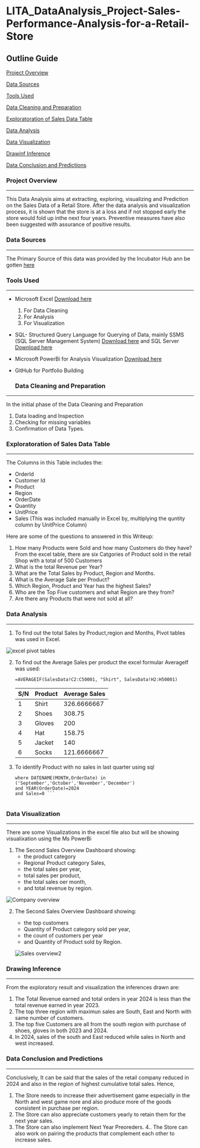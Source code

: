 # LITA_DataAnalysis_Project-Sales-Performance-Analysis-for-a-Retail-Store

## Outline Guide

[Project Overview](#project-overview)

[Data Sources](#data-sources)

[Tools Used](#tools-used)

[Data Cleaning and Preparation](#data-cleaning-and-preparation)

[Exploratoration of Sales Data Table](#exploratoration-of-sales-data-table)

[Data Analysis](#data-analysis)

[Data Visualization](#data-visualization)

[Drawinf Inference](#drawing-inference)

[Data Conclusion and Predictions](#data-conclusion-and-predictions)

### Project Overview
---
This Data Analysis aims at extracting, exploring,  visualizing and Prediction on the Sales Data of a Retail Store. After the data analysis and visualization process, it is shown that the store is at a loss and if not stopped early the store would fold up inthe next four years. Preventive measures have also been suggested with assurance of positive results.

### Data Sources
---
The Primary Source of this data was provided by the Incubator Hub ann be gotten [here](https://docs.google.com/spreadsheets/d/1urd2IUb7pRdGq8uHZ1njgDbtaCh4GCwF/edit?usp=drive_link&ouid=114961730859133220198&rtpof=true&sd=true)

### Tools Used
---
- Microsoft Excel [Download here](https://www.microsoft.com/en/microsoft-365/microsoft-office)

	1. For Data Cleaning
	2. For Analysis
	3. For Visualization

- SQL- Structured Query Language for Querying of Data,
  mainly SSMS (SQL Server Management System) [Download here](https://aka.ms/ssmsfullsetup)
  and SQL Server [Download here](https://www.microsoft.com/sql-server/sql-server-downloads)
  
- Microsoft PowerBi for Analysis Visualization [Download here](https://www.microsoft.com/en-us/download/details.aspx?id=58494)
- GitHub for Portfolio Building


  ### Data Cleaning and Preparation
---
In the initial phase of the Data Cleaning and Preparation

1. Data loading and Inspection
2. Checking for missing variables
3. Confirmation of Data Types.

### Exploratoration of Sales Data Table
---
The Columns in this Table includes the:
- OrderId
- Customer Id
- Product
- Region
- OrderDate
- Quantity
- UnitPrice
- Sales (This was included manually in Excel by, multiplying the quntity column by UnitPrice Column)
  
Here are some of the questions to answered in this Writeup:

1. How many Products were Sold and how many Customers do they have?
   From the excel table, there are six Catgories of Product sold in the retail Shop with a total of 500 Customers
2. What is the total Revenue per Year?
3. What are the Total Sales by Product, Region and Months.
4. What is the Average Sale per Product?
5. Which Region, Product and Year has the highest Sales?
6. Who are the Top Five customers and what Region are they from?
7. Are there any Products that were not sold at all?


### Data Analysis
---

1. To find out the total Sales by Product,region and Months, Pivot tables was used in Excel.

![excel pivot tables](https://github.com/user-attachments/assets/e172d77e-8ec3-48f3-8e92-d333c90d260b)

2. To find out the Average Sales per product the excel formular AverageIf was used:

   	``` =AVERAGEIF(SalesData!C2:C50001, "Shirt", SalesData!H2:H50001) ```

   |S/N|	Product|	Average Sales|
   |---|---------------|---------------------|
   |1|Shirt|326.6666667|
   |2|Shoes|308.75|
   |3|Gloves|200|
   |4|Hat|158.75|
   |5|Jacket|140|
   |6|Socks|121.6666667|
   
4.  To identify Product with no sales in last quarter using sql
	   ``` Select Product,OrderDate,Sales from Sales_Data
	where DATENAME(MONTH,OrderDate) in ('September','October','November','December') 
	and YEAR(OrderDate)=2024
	and Sales=0 ```


### Data Visualization
---

There are some Visualizations in the excel file also but will be showing visualixation using the Ms PowerBi

1. The Second Sales Overview Dashboard showing:
   - the product category
   - Regional Product category Sales,
   - the total sales per year,
   - total sales per product,
   - the total sales oer month,
   - and total revenue by region.
     
![Company overview](https://github.com/user-attachments/assets/b7607d32-8791-4386-a987-048c38d7ffed)

     
2. The Second Sales Overview Dashboard showing:
   - the top customers
   - Quantity of Product category sold per year,
   - the count of customers per year
   - and Quantity of Product sold by Region.

   ![Sales overview2](https://github.com/user-attachments/assets/534e7081-eed5-4b5b-920b-69c409a9d62b)

 ### Drawing Inference
 ---

 From the exploratory result and visualization the inferences drawn are:

1. The Total Revenue earned and total orders in year 2024 is less than the total revenue earned in year 2023.
2. The top three region with maximun sales are South, East and North with same number of customers.
3. The top five Customers are all from the south region with purchase of shoes, gloves in both 2023 and 2024.
4. In 2024, sales of the south and East reduced while sales in North and west increased.

### Data Conclusion and Predictions
---
Conclusively, It can be said that the sales of the retail company reduced in 2024 and also in the region of highest cumulative total sales.
Hence,
1. The Store needs to increase their advertisement game especially in the North and west game nore and also produce more of the goods consistent in purchase per region.
2. The Store can also appreciate customers yearly to retain them for the next year sales.
3. The Store can also implement Next Year Preoreders.
4.. The Store can also work on pairing the products that complement each other to increase sales.
